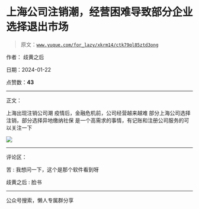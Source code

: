 # 上海公司注销潮，经营困难导致部分企业选择退出市场

> 原文：[`www.yuque.com/for_lazy/xkrm14/ctk79ql85ztd3ong`](https://www.yuque.com/for_lazy/xkrm14/ctk79ql85ztd3ong)

作者： 歧黄之后

日期：2024-01-22

点赞数：**43**

* * *

正文：

上海出现注销公司潮 疫情后，金融危机前，公司经营越来越难 部分上海公司选择注销，部分选择异地缴纳社保 是一个高需求的事情，有记账和注册公司服务的可以关注一下

![](img/be0d88818e69446f1ab100849f2447f2.png)

* * *

评论区：

苦 : 我想问一下，这个是那个软件看到呀

歧黄之后 : 脸书

* * *

公众号搜索，懒人专属群分享